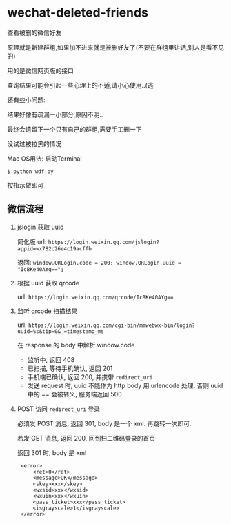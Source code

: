 # wechat-deleted-friends
查看被删的微信好友

原理就是新建群组,如果加不进来就是被删好友了(不要在群组里讲话,别人是看不见的)

用的是微信网页版的接口

查询结果可能会引起一些心理上的不适,请小心使用..(逃

还有些小问题:

结果好像有疏漏一小部分,原因不明..

最终会遗留下一个只有自己的群组,需要手工删一下

没试过被拉黑的情况

Mac OS用法:
启动Terminal

`$ python wdf.py`

按指示做即可


## 微信流程

1. jslogin 获取 uuid

    简化版 url: `https://login.weixin.qq.com/jslogin?appid=wx782c26e4c19acffb`

    返回: `window.QRLogin.code = 200; window.QRLogin.uuid = "IcBKe40AYg==";`

2. 根据 uuid 获取 qrcode

    url: `https://login.weixin.qq.com/qrcode/IcBKe40AYg==`

3. 监听 qrcode 扫描结果

    url: `https://login.weixin.qq.com/cgi-bin/mmwebwx-bin/login?uuid=%s&tip=0&_=timestamp_ms`

    在 response 的 body 中解析 window.code

    - 监听中, 返回 408
    - 已扫描, 等待手机确认, 返回 201
    - 手机端已确认, 返回 200, 并携带 `redirect_uri`
    - 发送 request 时, uuid 不能作为 http body 用 urlencode 处理. 否则 uuid 中的 == 会被转义, 服务端返回 500

4. POST 访问 `redirect_uri` 登录

    必须发 POST 消息, 返回 301, body 是一个 xml. 再跳转一次即可.

    若发 GET 消息, 返回 200, 回到扫二维码登录的首页

    返回 301 时, body 是 xml

        <error>
            <ret>0</ret>
            <message>OK</message>
            <skey>xxx</skey>
            <wxsid>xxx</wxsid>
            <wxuin>xxx</wxuin>
            <pass_ticket>xxx</pass_ticket>
            <isgrayscale>1</isgrayscale>
        </error>
